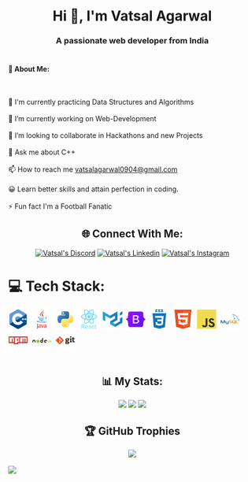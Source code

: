 <h1 align="center" font-size=10px>Hi 👋, I'm Vatsal Agarwal</h1>
<h3 align="center">A passionate web developer from India</h3>


# <h4>💫 About Me:</h4> <br>
🌱 I'm currently practicing Data Structures and Algorithms<br><br>🔭 I’m currently working on Web-Development<br><br>👯 I’m looking to collaborate in Hackathons and new Projects<br><br>💬 Ask me about C++<br><br>📫 How to reach me vatsalagarwal0904@gmail.com<br><br>😀 Learn better skills and attain perfection in coding.<br><br>⚡ Fun fact I'm a Football Fanatic 

<h2 align="center">🌐 Connect With Me:</h2>
<p align = "center">
    <a href="https://discord.gg/Vatsal#6472"><img src="https://img.shields.io/badge/Discord-%237289DA.svg?logo=discord&logoColor=white" alt = "Vatsal's Discord"></a>
<a href="https://www.linkedin.com/in/vatsal-agarwal-1431a6209/"><img src="https://img.shields.io/badge/LinkedIn-%230077B5.svg?logo=linkedin&logoColor=white" alt = "Vatsal's Linkedin"></a>
 <a href="https://www.instagram.com/vatsalag_0904_/"><img src="https://img.shields.io/badge/-Instagram-ff69b4.svg?logo=instagram&logoColor=white" alt = "Vatsal's Instagram"></a>
    
</p>

# 💻 Tech Stack:

<div>
  <img src="https://github.com/devicons/devicon/blob/master/icons/cplusplus/cplusplus-original.svg" title="C++" alt="Cpp" width="40" height="40"/>&nbsp;
    <img src="https://github.com/devicons/devicon/blob/master/icons/java/java-original-wordmark.svg" title="Java" alt="Java" width="40" height="40"/>&nbsp;
    <img src="https://github.com/devicons/devicon/blob/master/icons/python/python-original.svg" title="Python" alt="Python" width="40" height="40"/>&nbsp;
  <img src="https://github.com/devicons/devicon/blob/master/icons/react/react-original-wordmark.svg" title="React" alt="React" width="40" height="40"/>&nbsp;
  <img src="https://github.com/devicons/devicon/blob/master/icons/materialui/materialui-original.svg" title="Material UI" alt="Material UI" width="40" height="40"/>&nbsp;
    <img src="https://github.com/devicons/devicon/blob/master/icons/bootstrap/bootstrap-original.svg" title="Bootstrap" alt="Bootstrap" width="40" height="40"/>&nbsp;
  <img src="https://github.com/devicons/devicon/blob/master/icons/css3/css3-plain-wordmark.svg"  title="CSS3" alt="CSS" width="40" height="40"/>&nbsp;
  <img src="https://github.com/devicons/devicon/blob/master/icons/html5/html5-original.svg" title="HTML5" alt="HTML" width="40" height="40"/>&nbsp;
  <img src="https://github.com/devicons/devicon/blob/master/icons/javascript/javascript-original.svg" title="JavaScript" alt="JavaScript" width="40" height="40"/>&nbsp;
  <img src="https://github.com/devicons/devicon/blob/master/icons/mysql/mysql-original-wordmark.svg" title="MySQL"  alt="MySQL" width="40" height="40"/>&nbsp;
    <img src="https://github.com/devicons/devicon/blob/master/icons/npm/npm-original-wordmark.svg" title="npm"  alt="npm" width="40" height="40"/>&nbsp;
  <img src="https://github.com/devicons/devicon/blob/master/icons/nodejs/nodejs-original-wordmark.svg" title="NodeJS" alt="NodeJS" width="40" height="40"/>&nbsp;
  <img src="https://github.com/devicons/devicon/blob/master/icons/git/git-original-wordmark.svg" title="Git" **alt="Git" width="40" height="40"/>
</div>

<br>
<h2 align="center">📊 My Stats:</h2>
<p align = "center">
     <img width="48%" src="https://github-readme-stats.vercel.app/api?username=vatsal-agarwal-20&theme=tokyonight&hide_border=false&include_all_commits=true&count_private=true">
<img width="48%" src="https://github-readme-streak-stats.herokuapp.com/?user=vatsal-agarwal-20&theme=tokyonight&hide_border=false">
    
<img width="48%" src="https://github-readme-stats.vercel.app/api/top-langs/?username=vatsal-agarwal-20&theme=tokyonight&hide_border=false&include_all_commits=true&count_private=true&layout=compact">

</p>

<h2 align ="center">🏆 GitHub Trophies</h2>
<p align="center">
    <img src="https://github-profile-trophy.vercel.app/?username=vatsal-agarwal-20&theme=radical&no-frame=false&no-bg=true&margin-w=4">
</p>

[![](https://visitcount.itsvg.in/api?id=vatsal-agarwal-20&icon=5&color=6)](https://visitcount.itsvg.in)





